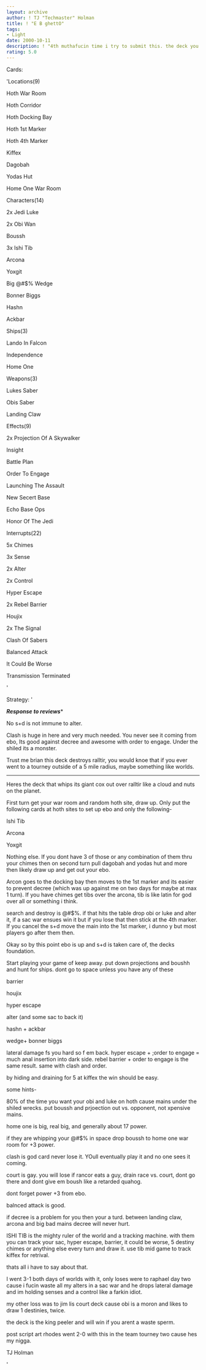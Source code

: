 ```yaml
---
layout: archive
author: ! TJ "Techmaster" Holman
title: ! "E B ghettO"
tags:
- Light
date: 2000-10-11
description: ! "4th muthafucin time i try to submit this. the deck you heard so much about at worlds."
rating: 5.0
---
```

Cards: 

'Locations(9) 

Hoth War Room 

Hoth Corridor 

Hoth Docking Bay 

Hoth 1st Marker 

Hoth 4th Marker 

Kiffex 

Dagobah 

Yodas Hut 

Home One War Room 


Characters(14) 

2x Jedi Luke 

2x Obi Wan 

Boussh 

3x Ishi Tib 

Arcona 

Yoxgit 

Big @#$% Wedge 

Bonner Biggs 

Hashn 

Ackbar 


Ships(3) 

Lando In Falcon 

Independence 

Home One 


Weapons(3) 

Lukes Saber 

Obis Saber 

Landing Claw 


Effects(9) 

2x Projection Of A Skywalker 

Insight 

Battle Plan 

Order To Engage 

Launching The Assault 

New Secert Base 

Echo Base Ops 

Honor Of The Jedi 


Interrupts(22) 

5x Chimes 

3x Sense 

2x Alter 

2x Control

Hyper Escape

2x Rebel Barrier

Houjix

2x The Signal

Clash Of Sabers

Balanced Attack

It Could Be Worse

Transmission Terminated

'

Strategy: '

*******Response to reviews********


No s+d is not immune to alter.


Clash is huge in here and very much needed.  You never see it coming from ebo, Its good against decree and awesome with order to engage. Under the shiled its a monster.


Trust me brian this deck destroys ralltir, you would knoe that if you ever went to a tourney outside of a 5 mile radius, maybe something like worlds.


*************************************************


Heres the deck that whips its giant cox out over ralltir like a cloud and nuts on the planet. 


First turn get your war room and random hoth site, draw up. Only put the following cards at hoth sites to set up ebo and only the following- 

Ishi Tib 

Arcona 

Yoxgit 

Nothing else. If you dont have 3 of those or any combination of them thru your chimes then on second turn pull dagobah and yodas hut and more then likely draw up and get out your ebo. 


Arcon goes to the docking bay then moves to the 1st marker and its easier to prevent decree (which was up against me on two days for maybe at max 1 turn). If you have chimes get tibs over the arcona, tib is like latin for god over all or something i think. 


search and destroy is @#$%. if that hits the table drop obi or luke and alter it, if a sac war ensues win it but if you lose that then stick at the 4th marker. If you cancel the s+d move the main into the 1st marker, i dunno y but most players go after them then. 


Okay so by this point ebo is up and s+d is taken care of, the decks foundation. 


Start playing your game of keep away. put down projections and boushh and hunt for ships. dont go to space unless you have any of these 

barrier 

houjix 

hyper escape 

alter (and some sac to back it) 

hashn + ackbar 

wedge+ bonner biggs 


lateral damage fs you hard so f em back. hyper escape + ;order to engage = much anal insertion into dark side.  rebel barrier + order to engage is the same result. same with clash and order.


by hiding and draining for 5 at kiffex the win should be easy. 

some hints- 

80% of the time you want your obi and luke on hoth cause mains under the shiled wrecks. put boussh and prjoection out vs. opponent, not xpensive mains. 


home one is big, real big, and generally about 17 power. 


if they are whipping your @#$% in space drop boussh to home one war room for +3 power. 


clash is god card never lose it. YOull eventually play it and no one sees it coming. 


court is gay. you will lose if rancor eats a guy, drain race vs. court, dont go there and dont give em boush like a retarded quahog. 


dont forget power +3 from ebo. 


balnced attack is good.


if decree is a problem for you then your a turd.  between landing claw, arcona and big bad mains decree will never hurt. 


ISHI TIB is the mighty ruler of the world and a tracking machine.  with them you can track your sac, hyper escape, barrier, it could be worse, 5 destiny chimes or anything else every turn and draw it.  use tib mid game to track kiffex for retrival. 


thats all i have to say about that. 

I went 3-1 both days of worlds with it, only loses were to raphael day two cause i fucin waste all my alters in a sac war and he drops lateral damage and im holding senses and a control like a farkin idiot. 

my other loss was to jim lis court deck cause obi is a moron and likes to draw 1 destinies, twice. 


the deck is the king peeler and will win if you arent a waste sperm. 


post script art rhodes went 2-0 with this in the team tourney two cause hes my nigga. 


TJ Holman 

'